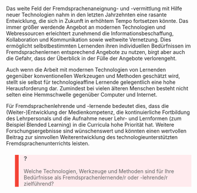 <!-- filename: 08_Ausblick.md -->
<!-- title: Ausblick -->

Das weite Feld der Fremdsprachenaneignung- und -vermittlung mit Hilfe neuer Technologien nahm in den letzten Jahrzehnten eine rasante Entwicklung, die sich in Zukunft in erhöhtem Tempo fortsetzen könnte. Das immer größer werdende Angebot an modernen Technologien und Webressourcen erleichtert zunehmend die Informationsbeschaffung, Kollaboration und Kommunikation sowie weltweite Vernetzung. Dies ermöglicht selbstbestimmten Lernenden ihren individuellen Bedürfnissen im Fremdsprachenlernen entsprechend Angebote zu nutzen, birgt aber auch die Gefahr, dass der Überblick in der Fülle der Angebote verlorengeht.

Auch wenn die Arbeit mit modernen Technologien von Lernenden gegenüber konventionellen Werkzeugen und Methoden geschätzt wird, stellt sie selbst für technologieaffine Lernende gelegentlich eine hohe Herausforderung dar. Zumindest bei vielen älteren Menschen besteht nicht selten eine Hemmschwelle gegenüber Computer und Internet.

Für Fremdsprachenlehrende und -lernende bedeutet dies, dass die (Weiter-)Entwicklung der Medienkompetenz, die kontinuierliche Fortbildung des Lehrpersonals und die Aufnahme neuer Lehr- und Lernformen (zum Beispiel Blended Learning) in die Curricula hohe Priorität hat. Weitere Forschungsergebnisse sind wünschenswert und könnten einen wertvollen Beitrag zur sinnvollen Weiterentwicklung des technologieunterstützten Fremdsprachenunterrichts leisten.

<blockquote style="background: #FFEBEE; border-left: 10px solid #F44336">

### ?

Welche Technologien, Werkzeuge und Methoden sind für Ihre Bedürfnisse als Fremdsprachenlernende/r oder -lehrende/r zielführend?

</blockquote>
